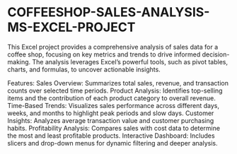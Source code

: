 # COFFEESHOP-SALES-ANALYSIS-MS-EXCEL-PROJECT
This Excel project provides a comprehensive analysis of sales data for a coffee shop, focusing on key metrics and trends to drive informed decision-making. The analysis leverages Excel’s powerful tools, such as pivot tables, charts, and formulas, to uncover actionable insights.

Features:
Sales Overview: Summarizes total sales, revenue, and transaction counts over selected time periods.
Product Analysis: Identifies top-selling items and the contribution of each product category to overall revenue.
Time-Based Trends: Visualizes sales performance across different days, weeks, and months to highlight peak periods and slow days.
Customer Insights: Analyzes average transaction value and customer purchasing habits.
Profitability Analysis: Compares sales with cost data to determine the most and least profitable products.
Interactive Dashboard: Includes slicers and drop-down menus for dynamic filtering and deeper analysis.
